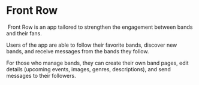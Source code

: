 # Front Row
​
Front Row is an app tailored to strengthen the engagement between bands and their fans.

Users of the app are able to follow their favorite bands, discover new bands, and receive messages from the bands they follow.

For those who manage bands, they can create their own band pages, edit details (upcoming events, images, genres, descriptions), and send messages to their followers.
